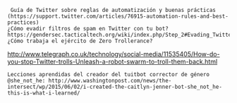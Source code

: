      Guía de Twitter sobre reglas de automatización y buenas prácticas (https://support.twitter.com/articles/76915-automation-rules-and-best-practices)
    ¿Cómo evadir filtros de spam en Twitter con tu bot?https://gendersec.tacticaltech.org/wiki/index.php/Step_2#Evading_Twitter.27s_spam_filters
    ¿Cómo trabaja el ejército de Zero Trollerance?

http://www.telegraph.co.uk/technology/social-media/11535405/How-do-you-stop-Twitter-trolls-Unleash-a-robot-swarm-to-troll-them-back.html

    Lecciones aprendidas del creador del tuitbot corrector de género @she_not_he: http://www.washingtonpost.com/news/the-intersect/wp/2015/06/02/i-created-the-caitlyn-jenner-bot-she_not_he-this-is-what-i-learned/
